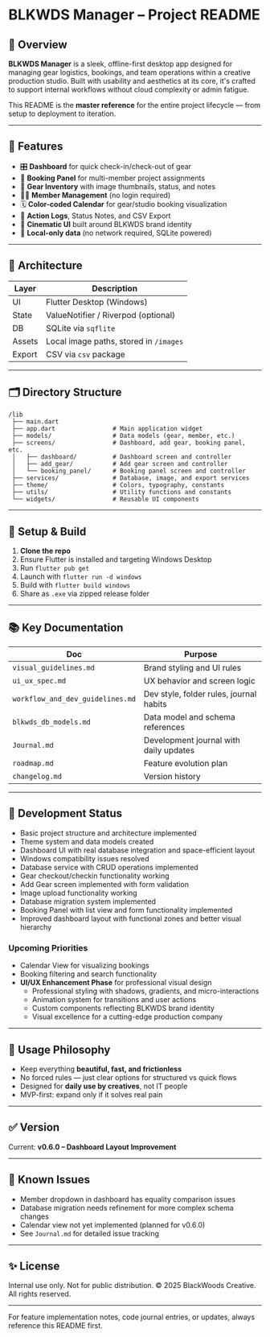 # BLKWDS Manager – Project README

## 🎯 Overview
**BLKWDS Manager** is a sleek, offline-first desktop app designed for managing gear logistics, bookings, and team operations within a creative production studio. Built with usability and aesthetics at its core, it's crafted to support internal workflows without cloud complexity or admin fatigue.

This README is the **master reference** for the entire project lifecycle — from setup to deployment to iteration.

---

## 🚀 Features
- 🎛️ **Dashboard** for quick check-in/check-out of gear
- 📅 **Booking Panel** for multi-member project assignments
- 🧰 **Gear Inventory** with image thumbnails, status, and notes
- 🧑‍🎤 **Member Management** (no login required)
- 🗓️ **Color-coded Calendar** for gear/studio booking visualization
- 📝 **Action Logs**, Status Notes, and CSV Export
- 🎨 **Cinematic UI** built around BLKWDS brand identity
- 💾 **Local-only data** (no network required, SQLite powered)

---

## 🧱 Architecture
| Layer      | Description                         |
|-----------|-------------------------------------|
| UI        | Flutter Desktop (Windows)            |
| State     | ValueNotifier / Riverpod (optional)  |
| DB        | SQLite via `sqflite`                 |
| Assets    | Local image paths, stored in `/images` |
| Export    | CSV via `csv` package                |

---

## 🗂 Directory Structure
```
/lib
 ├── main.dart
 ├── app.dart                # Main application widget
 ├── models/                 # Data models (gear, member, etc.)
 ├── screens/                # Dashboard, add gear, booking panel, etc.
 │   ├── dashboard/          # Dashboard screen and controller
 │   ├── add_gear/           # Add gear screen and controller
 │   └── booking_panel/      # Booking panel screen and controller
 ├── services/               # Database, image, and export services
 ├── theme/                  # Colors, typography, constants
 ├── utils/                  # Utility functions and constants
 └── widgets/                # Reusable UI components
```

---

## 🔧 Setup & Build
1. **Clone the repo**
2. Ensure Flutter is installed and targeting Windows Desktop
3. Run `flutter pub get`
4. Launch with `flutter run -d windows`
5. Build with `flutter build windows`
6. Share as `.exe` via zipped release folder

---

## 📚 Key Documentation
| Doc                      | Purpose                             |
|--------------------------|-------------------------------------|
| `visual_guidelines.md`   | Brand styling and UI rules          |
| `ui_ux_spec.md`          | UX behavior and screen logic        |
| `workflow_and_dev_guidelines.md` | Dev style, folder rules, journal habits |
| `blkwds_db_models.md`    | Data model and schema references    |
| `Journal.md`             | Development journal with daily updates |
| `roadmap.md`             | Feature evolution plan              |
| `changelog.md`           | Version history                     |

---

## 🚦 Development Status
- Basic project structure and architecture implemented
- Theme system and data models created
- Dashboard UI with real database integration and space-efficient layout
- Windows compatibility issues resolved
- Database service with CRUD operations implemented
- Gear checkout/checkin functionality working
- Add Gear screen implemented with form validation
- Image upload functionality working
- Database migration system implemented
- Booking Panel with list view and form functionality implemented
- Improved dashboard layout with functional zones and better visual hierarchy

### Upcoming Priorities
- Calendar View for visualizing bookings
- Booking filtering and search functionality
- **UI/UX Enhancement Phase** for professional visual design
  - Professional styling with shadows, gradients, and micro-interactions
  - Animation system for transitions and user actions
  - Custom components reflecting BLKWDS brand identity
  - Visual excellence for a cutting-edge production company

---

## 🧠 Usage Philosophy
- Keep everything **beautiful, fast, and frictionless**
- No forced rules — just clear options for structured vs quick flows
- Designed for **daily use by creatives**, not IT people
- MVP-first: expand only if it solves real pain

---

## ✅ Version
Current: **v0.6.0 – Dashboard Layout Improvement**

---

## 🐛 Known Issues
- Member dropdown in dashboard has equality comparison issues
- Database migration needs refinement for more complex schema changes
- Calendar view not yet implemented (planned for v0.6.0)
- See `Journal.md` for detailed issue tracking

---

## ✨ License
Internal use only. Not for public distribution.
© 2025 BlackWoods Creative. All rights reserved.

---

For feature implementation notes, code journal entries, or updates, always reference this README first.
